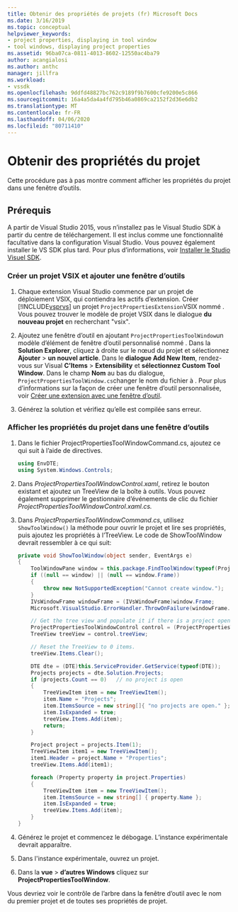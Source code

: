 ```yaml
---
title: Obtenir des propriétés de projets (fr) Microsoft Docs
ms.date: 3/16/2019
ms.topic: conceptual
helpviewer_keywords:
- project properties, displaying in tool window
- tool windows, displaying project properties
ms.assetid: 96ba07ca-0811-4013-8602-12550ac4ba79
author: acangialosi
ms.author: anthc
manager: jillfra
ms.workload:
- vssdk
ms.openlocfilehash: 9ddfd48827bc762c9189f9b7600cfe9200e5c866
ms.sourcegitcommit: 16a4a5da4a4fd795b46a0869ca2152f2d36e6db2
ms.translationtype: MT
ms.contentlocale: fr-FR
ms.lasthandoff: 04/06/2020
ms.locfileid: "80711410"
---
```

# <a name="get-project-properties"></a>Obtenir des propriétés du projet

Cette procédure pas à pas montre comment afficher les propriétés du projet dans une fenêtre d’outils.

## <a name="prerequisites"></a>Prérequis

A partir de Visual Studio 2015, vous n’installez pas le Visual Studio SDK à partir du centre de téléchargement. Il est inclus comme une fonctionnalité facultative dans la configuration Visual Studio. Vous pouvez également installer le VS SDK plus tard. Pour plus d’informations, voir [Installer le Studio Visuel SDK](../extensibility/installing-the-visual-studio-sdk.md).

### <a name="to-create-a-vsix-project-and-add-a-tool-window"></a>Créer un projet VSIX et ajouter une fenêtre d’outils

1. Chaque extension Visual Studio commence par un projet de déploiement VSIX, qui contiendra les actifs d’extension. Créer [!INCLUDE[vsprvs](../code-quality/includes/vsprvs_md.md)] un projet `ProjectPropertiesExtension`VSIX nommé . Vous pouvez trouver le modèle de projet VSIX dans le dialogue **du nouveau projet** en recherchant "vsix".

2. Ajoutez une fenêtre d’outil en ajoutant `ProjectPropertiesToolWindow`un modèle d’élément de fenêtre d’outil personnalisé nommé . Dans la **Solution Explorer**, cliquez à droite sur le nœud du projet et sélectionnez **Ajouter** > **un nouvel article**. Dans le **dialogue Add New Item**, rendez-vous sur Visual **C’Items** > **Extensibility** et **sélectionnez Custom Tool Window**. Dans le champ **Nom** au bas du dialogue, `ProjectPropertiesToolWindow.cs`changer le nom du fichier à . Pour plus d’informations sur la façon de créer une fenêtre d’outil personnalisée, voir [Créer une extension avec une fenêtre d’outil](../extensibility/creating-an-extension-with-a-tool-window.md).

3. Générez la solution et vérifiez qu’elle est compilée sans erreur.

### <a name="to-display-project-properties-in-a-tool-window"></a>Afficher les propriétés du projet dans une fenêtre d’outils

1. Dans le fichier ProjectPropertiesToolWindowCommand.cs, ajoutez ce qui suit à l’aide de directives.

    ```csharp
    using EnvDTE;
    using System.Windows.Controls;

    ```

2. Dans *ProjectPropertiesToolWindowControl.xaml*, retirez le bouton existant et ajoutez un TreeView de la boîte à outils. Vous pouvez également supprimer le gestionnaire d’événements de clic du fichier *ProjectPropertiesToolWindowControl.xaml.cs.*

3. Dans *ProjectPropertiesToolWindowCommand.cs*, utilisez `ShowToolWindow()` la méthode pour ouvrir le projet et lire ses propriétés, puis ajoutez les propriétés à l’TreeView. Le code de ShowToolWindow devrait ressembler à ce qui suit:

    ```csharp
    private void ShowToolWindow(object sender, EventArgs e)
    {
        ToolWindowPane window = this.package.FindToolWindow(typeof(ProjectPropertiesToolWindow), 0, true);
        if ((null == window) || (null == window.Frame))
        {
            throw new NotSupportedException("Cannot create window.");
        }
        IVsWindowFrame windowFrame = (IVsWindowFrame)window.Frame;
        Microsoft.VisualStudio.ErrorHandler.ThrowOnFailure(windowFrame.Show());

        // Get the tree view and populate it if there is a project open.
        ProjectPropertiesToolWindowControl control = (ProjectPropertiesToolWindowControl)window.Content;
        TreeView treeView = control.treeView;

        // Reset the TreeView to 0 items.
        treeView.Items.Clear();

        DTE dte = (DTE)this.ServiceProvider.GetService(typeof(DTE));
        Projects projects = dte.Solution.Projects;
        if (projects.Count == 0)   // no project is open
        {
            TreeViewItem item = new TreeViewItem();
            item.Name = "Projects";
            item.ItemsSource = new string[]{ "no projects are open." };
            item.IsExpanded = true;
            treeView.Items.Add(item);
            return;
        }

        Project project = projects.Item(1);
        TreeViewItem item1 = new TreeViewItem();
        item1.Header = project.Name + "Properties";
        treeView.Items.Add(item1);

        foreach (Property property in project.Properties)
        {
            TreeViewItem item = new TreeViewItem();
            item.ItemsSource = new string[] { property.Name };
            item.IsExpanded = true;
            treeView.Items.Add(item);
        }
    }
    ```

4. Générez le projet et commencez le débogage. L’instance expérimentale devrait apparaître.

5. Dans l'instance expérimentale, ouvrez un projet.

6. Dans la **vue** > **d’autres Windows** cliquez sur **ProjectPropertiesToolWindow**.

  Vous devriez voir le contrôle de l’arbre dans la fenêtre d’outil avec le nom du premier projet et de toutes ses propriétés de projet.
